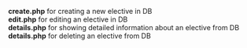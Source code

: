 **create.php** for creating a new elective in DB<br>
**edit.php** for editing an elective in DB<br>
**details.php** for showing detailed information about an elective from DB<br>
**details.php** for deleting an elective from DB
